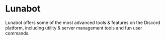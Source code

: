 # Lunabot
Lunabot offers some of the most advanced tools &amp; features on the Discord platform, including utility &amp; server management tools and fun user commands. 
